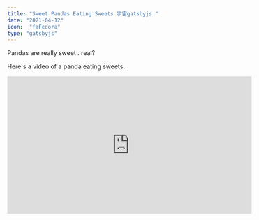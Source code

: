 ```yaml
---
title: "Sweet Pandas Eating Sweets 宇宙gatsbyjs "
date: "2021-04-12"
icon:  "faFedora"
type: "gatsbyjs"
---
```


Pandas are really sweet . real?

Here's a video of a panda eating sweets.

<iframe width="560" height="315" src="https://www.youtube.com/embed/4n0xNbfJLR8" frameborder="0" allowfullscreen></iframe>
